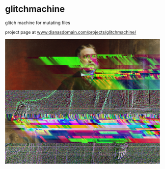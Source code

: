 # glitchmachine
glitch machine for mutating files

project page at www.dianasdomain.com/projects/glitchmachine/

<img src="glitched_chet.png" width="700px">
